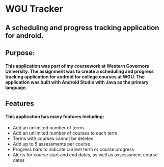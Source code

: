 # WGU Tracker
## A scheduling and progress tracking application for android.

## Purpose:
#### This application was part of my coursework at Western Governors University. The assignment was to create a scheduling and progress tracking application for android for college courses at WGU. The application was built with Android Studio with Java as the primary language.

## Features
#### This application has many features including:
- Add an unlimited number of terms
- Add an unlimited number of courses to each term
- Terms with courses cannot be deleted
- Add up to 5 assessments per course
- Progress bars to indicate current term or course progress
- Alerts for course start and end dates, as well as assesssment course dates
